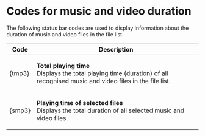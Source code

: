 # Codes for music and video duration

The following status bar codes are used to display information about the duration of music and video files in the file list.

<table>
<thead><tr><th>
Code</th><th>
Description
</th></tr></thead><tbody><tr><td>
{tmp3}</td><td>

**Total playing time**  
Displays the total playing time (duration) of all recognised music and video files in the file list.
</td></tr><tr><td>
{smp3}</td><td>

**Playing time of selected files**  
Displays the total duration of all selected music and video files.
</td></tr></tbody>
</table>

